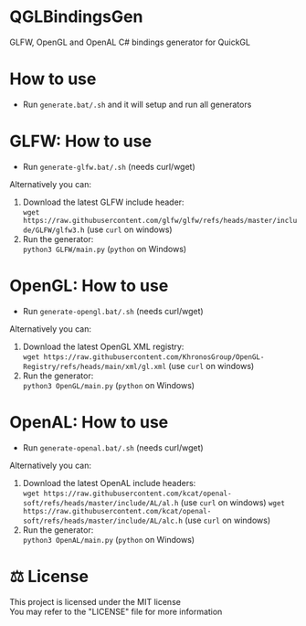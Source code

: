 # QGLBindingsGen
GLFW, OpenGL and OpenAL C# bindings generator for QuickGL

# How to use
- Run `generate.bat/.sh` and it will setup and run all generators

# GLFW: How to use
- Run `generate-glfw.bat/.sh` (needs curl/wget)

Alternatively you can:
1. Download the latest GLFW include header:<br>
`wget https://raw.githubusercontent.com/glfw/glfw/refs/heads/master/include/GLFW/glfw3.h` (use `curl` on windows)
2. Run the generator:<br>
`python3 GLFW/main.py` (`python` on Windows)

# OpenGL: How to use
- Run `generate-opengl.bat/.sh` (needs curl/wget)

Alternatively you can:
1. Download the latest OpenGL XML registry:<br>
`wget https://raw.githubusercontent.com/KhronosGroup/OpenGL-Registry/refs/heads/main/xml/gl.xml` (use `curl` on windows)
2. Run the generator:<br>
`python3 OpenGL/main.py` (`python` on Windows)

# OpenAL: How to use
- Run `generate-openal.bat/.sh` (needs curl/wget)

Alternatively you can:
1. Download the latest OpenAL include headers:<br>
`wget https://raw.githubusercontent.com/kcat/openal-soft/refs/heads/master/include/AL/al.h` (use `curl` on windows)
`wget https://raw.githubusercontent.com/kcat/openal-soft/refs/heads/master/include/AL/alc.h` (use `curl` on windows)
2. Run the generator:<br>
`python3 OpenAL/main.py` (`python` on Windows)

# ⚖ License
This project is licensed under the MIT license
<br>
You may refer to the "LICENSE" file for more information

